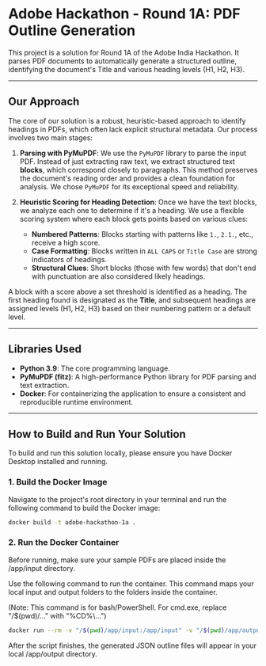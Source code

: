 # Adobe Hackathon - Round 1A: PDF Outline Generation

This project is a solution for Round 1A of the Adobe India Hackathon. It parses PDF documents to automatically generate a structured outline, identifying the document's Title and various heading levels (H1, H2, H3).

---

## Our Approach

The core of our solution is a robust, heuristic-based approach to identify headings in PDFs, which often lack explicit structural metadata. Our process involves two main stages:

1.  **Parsing with PyMuPDF**: We use the `PyMuPDF` library to parse the input PDF. Instead of just extracting raw text, we extract structured text **blocks**, which correspond closely to paragraphs. This method preserves the document's reading order and provides a clean foundation for analysis. We chose `PyMuPDF` for its exceptional speed and reliability.

2.  **Heuristic Scoring for Heading Detection**: Once we have the text blocks, we analyze each one to determine if it's a heading. We use a flexible scoring system where each block gets points based on various clues:
    * **Numbered Patterns**: Blocks starting with patterns like `1.`, `2.1.`, etc., receive a high score.
    * **Case Formatting**: Blocks written in `ALL CAPS` or `Title Case` are strong indicators of headings.
    * **Structural Clues**: Short blocks (those with few words) that don't end with punctuation are also considered likely headings.

A block with a score above a set threshold is identified as a heading. The first heading found is designated as the **Title**, and subsequent headings are assigned levels (H1, H2, H3) based on their numbering pattern or a default level.

---

## Libraries Used

* **Python 3.9**: The core programming language.
* **PyMuPDF (fitz)**: A high-performance Python library for PDF parsing and text extraction.
* **Docker**: For containerizing the application to ensure a consistent and reproducible runtime environment.

---

## How to Build and Run Your Solution

To build and run this solution locally, please ensure you have Docker Desktop installed and running.

### 1. Build the Docker Image

Navigate to the project's root directory in your terminal and run the following command to build the Docker image:

```bash
docker build -t adobe-hackathon-1a .
```
### 2. Run the Docker Container

Before running, make sure your sample PDFs are placed inside the /app/input directory.

Use the following command to run the container. This command maps your local input and output folders to the folders inside the container.

(Note: This command is for bash/PowerShell. For cmd.exe, replace "/$(pwd)/..." with "%CD%\\...")

```bash
docker run --rm -v "/$(pwd)/app/input:/app/input" -v "/$(pwd)/app/output:/app/output" adobe-hackathon-1a
```
After the script finishes, the generated JSON outline files will appear in your local /app/output directory.
